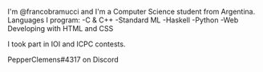 I'm @francobramucci and I'm a Computer Science student from Argentina.
Languages I program:
-C & C++
-Standard ML
-Haskell
-Python
-Web Developing with HTML and CSS

I took part in IOI and ICPC contests.

PepperClemens#4317 on Discord
<!---
francobramucci/francobramucci is a ✨ special ✨ repository because its `README.md` (this file) appears on your GitHub profile.
You can click the Preview link to take a look at your changes.
--->
